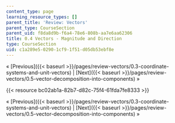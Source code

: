 ```yaml
---
content_type: page
learning_resource_types: []
parent_title: 'Review: Vectors'
parent_type: CourseSection
parent_uid: f8da8d9b-f6a4-78e6-808b-aa7e6aa62306
title: 0.4 Vectors - Magnitude and Direction
type: CourseSection
uid: c1a289e5-0290-1cf9-1f51-d05db53ebf8e
---
```


« [Previous]({{< baseurl >}}/pages/review-vectors/0.3-coordinate-systems-and-unit-vectors) | [Next]({{< baseurl >}}/pages/review-vectors/0.5-vector-decomposition-into-components) »

{{< resource bc02ab1a-82b7-d82c-75f4-61fda7fe8333 >}}

« [Previous]({{< baseurl >}}/pages/review-vectors/0.3-coordinate-systems-and-unit-vectors) | [Next]({{< baseurl >}}/pages/review-vectors/0.5-vector-decomposition-into-components) »
